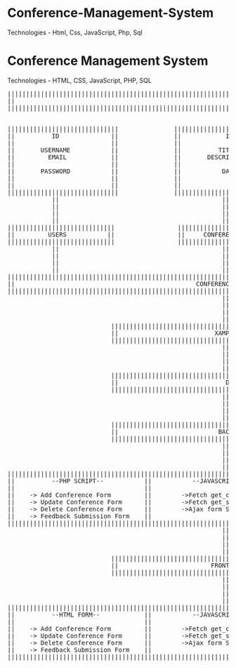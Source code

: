 # Conference-Management-System
Technologies - Html, Css, JavaScript, Php, Sql

# Conference Management System
Technologies - HTML, CSS, JavaScript, PHP, SQL

<pre>
|||||||||||||||||||||||||||||||||||||||||||||||||||||||||||||||||||||||||||||||||||||||||||||||||||||||||||||||||||||||||||||||||||||||||||||||||||||||||||||||||||||||||||||||||||||||||||                      
||                                                                   <--- FLOW DIAGRAM FOR CONFERENCE MANAGEMENT SYSTEM --->                                                             ||                    
|||||||||||||||||||||||||||||||||||||||||||||||||||||||||||||||||||||||||||||||||||||||||||||||||||||||||||||||||||||||||||||||||||||||||||||||||||||||||||||||||||||||||||||||||||||||||||


||||||||||||||||||||||||||||||               ||||||||||||||||||||||||||||||                  ||||||||||||||||||||||||||||||
||          ID              ||               ||            ID            ||                  ||             ID           ||
||                          ||               ||                          ||                  ||                          ||
||       USERNAME           ||               ||          TITLE           ||                  ||         USER_ID          ||
||         EMAIL            ||               ||       DESCRIPTION        ||                  ||       CONFERENCE_ID      ||
||                          ||               ||                          ||                  ||                          ||
||       PASSWORD           ||               ||           DATE           ||                  ||          COMMENTS        ||
||                          ||               ||                          ||                  ||                          ||
||                          ||               ||                          ||                  ||                          ||
||||||||||||||||||||||||||||||               ||||||||||||||||||||||||||||||                  ||||||||||||||||||||||||||||||
            ||                                            ||                                              ||
            ||                                            ||                                              ||
            ||                                            ||                                              ||
            ||                                            ||                                              ||
|||||||||||||||||||||||||||||                 |||||||||||||||||||||||||||||                  |||||||||||||||||||||||||||||  
||         USERS           ||                 ||     CONFERENCES         ||                  ||       FEEDBACK          ||                                      
|||||||||||||||||||||||||||||                 |||||||||||||||||||||||||||||                  |||||||||||||||||||||||||||||
            ||                                            ||                                              ||
            ||                                            ||                                              ||
            ||                                            ||                                              ||
            ||                                            ||                                              ||
|||||||||||||||||||||||||||||||||||||||||||||||||||||||||||||||||||||||||||||||||||||||||||||||||||||||||||||||||||||||||||
||                                                 CONFERENCE_MANAGEMENT                                                 ||
|||||||||||||||||||||||||||||||||||||||||||||||||||||||||||||||||||||||||||||||||||||||||||||||||||||||||||||||||||||||||||
                                                          ||
                                                          ||
                                                          ||
                                                          ||
                            |||||||||||||||||||||||||||||||||||||||||||||||||||||||||||||||||||||||
                            ||                          XAMPP SERVER                             ||
                            |||||||||||||||||||||||||||||||||||||||||||||||||||||||||||||||||||||||
                                                          ||
                                                          ||
                                                          ||
                                                          ||
                            |||||||||||||||||||||||||||||||||||||||||||||||||||||||||||||||||||||||
                            ||                             DB.PHP                                ||
                            |||||||||||||||||||||||||||||||||||||||||||||||||||||||||||||||||||||||  
                                                          ||
                                                          ||
                                                          ||
                                                          ||             
                            |||||||||||||||||||||||||||||||||||||||||||||||||||||||||||||||||||||||
                            ||                           BACK_END                                ||
                            |||||||||||||||||||||||||||||||||||||||||||||||||||||||||||||||||||||||
                                                          ||
                                                          ||
                                                          ||
                                                          ||
|||||||||||||||||||||||||||||||||||||||||||||||||||||||||||||||||||||||||||||||||||||||||||||||||||||||||||||||||||||||||||
||          --PHP SCRIPT--           ||           --JAVASCRIPT--             ||           --DISPLAY SECTIONS--           ||
||                                   ||                                      ||                                          ||
||    -> Add Conference Form         ||        ->Fetch get_conference.php    ||          ->Conference Schedule Display   ||
||    -> Update Conference Form      ||        ->Fetch get_schedule.php      ||          ->Feedback Display              ||
||    -> Delete Conference Form      ||        ->Ajax form Submission        ||                                          ||
||    -> Feedback Submission Form    ||                                      ||                                          ||
|||||||||||||||||||||||||||||||||||||||||||||||||||||||||||||||||||||||||||||||||||||||||||||||||||||||||||||||||||||||||||
                                                          ||
                                                          ||
                                                          ||
                                                          ||
                            |||||||||||||||||||||||||||||||||||||||||||||||||||||||||||||||||||||||
                            ||                         FRONT_END                                ||
                            |||||||||||||||||||||||||||||||||||||||||||||||||||||||||||||||||||||||
                                                          ||
                                                          ||
                                                          ||
                                                          ||
|||||||||||||||||||||||||||||||||||||||||||||||||||||||||||||||||||||||||||||||||||||||||||||||||||||||||||||||||||||||||||
||          --HTML FORM--            ||           --JAVASCRIPT--             ||           --DISPLAY SECTIONS--           ||
||                                   ||                                      ||                                          ||
||    -> Add Conference Form         ||        ->Fetch get_conference.php    ||          ->Conference Schedule Display   ||
||    -> Update Conference Form      ||        ->Fetch get_schedule.php      ||          ->Feedback Display              ||
||    -> Delete Conference Form      ||        ->Ajax form Submission        ||                                          ||
||    -> Feedback Submission Form    ||                                      ||                                          ||
|||||||||||||||||||||||||||||||||||||||||||||||||||||||||||||||||||||||||||||||||||||||||||||||||||||||||||||||||||||||||||
</pre>

                                            




























